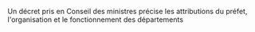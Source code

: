 Un décret pris en Conseil des ministres précise les attributions du préfet, l'organisation et le fonctionnement des départements